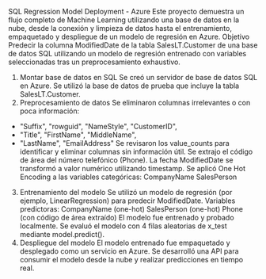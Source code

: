 SQL Regression Model Deployment - Azure
Este proyecto demuestra un flujo completo de Machine Learning utilizando una base de datos en la nube, desde la conexión y limpieza de datos hasta el entrenamiento, empaquetado y despliegue de un modelo de regresión en Azure.
Objetivo
Predecir la columna ModifiedDate de la tabla SalesLT.Customer de una base de datos SQL utilizando un modelo de regresión entrenado con variables seleccionadas tras un preprocesamiento exhaustivo.
1. Montar base de datos en SQL
Se creó un servidor de base de datos SQL en Azure.
Se utilizó la base de datos de prueba que incluye la tabla SalesLT.Customer.
2. Preprocesamiento de datos
Se eliminaron columnas irrelevantes o con poca información:
* "Suffix", "rowguid", "NameStyle", "CustomerID", 
*  "Title", "FirstName", "MiddleName", 
*  "LastName", "EmailAddress"
Se revisaron los value_counts para identificar y eliminar columnas sin información útil.
Se extrajo el código de área del número telefónico (Phone).
La fecha ModifiedDate se transformó a valor numérico utilizando timestamp.
Se aplicó One Hot Encoding a las variables categóricas:
CompanyName
SalesPerson
3. Entrenamiento del modelo
Se utilizó un modelo de regresión (por ejemplo, LinearRegression) para predecir ModifiedDate.
Variables predictoras:
CompanyName (one-hot)
SalesPerson (one-hot)
Phone (con código de área extraído)
El modelo fue entrenado y probado localmente.
Se evaluó el modelo con 4 filas aleatorias de x_test mediante model.predict().
4. Despliegue del modelo
El modelo entrenado fue empaquetado y desplegado como un servicio en Azure.
Se desarrolló una API para consumir el modelo desde la nube y realizar predicciones en tiempo real.


